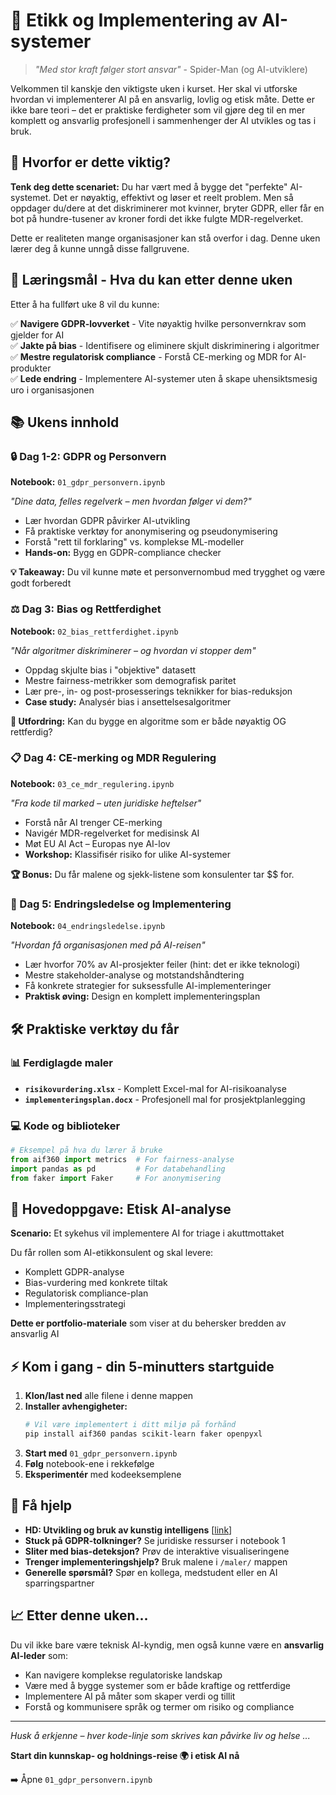# 🚀 Etikk og Implementering av AI-systemer

> *"Med stor kraft følger stort ansvar"* - Spider-Man (og AI-utviklere)

Velkommen til kanskje den viktigste uken i kurset. Her skal vi utforske hvordan vi implementerer AI på en ansvarlig, lovlig og etisk måte. Dette er ikke bare teori – det er praktiske ferdigheter som vil gjøre deg til en mer komplett og ansvarlig profesjonell i sammenhenger der AI utvikles og tas i bruk.

## 🎯 Hvorfor er dette viktig?

**Tenk deg dette scenariet:** Du har vært med å bygge det "perfekte" AI-systemet. Det er nøyaktig, effektivt og løser et reelt problem. Men så oppdager du/dere at det diskriminerer mot kvinner, bryter GDPR, eller får en bot på hundre-tusener av kroner fordi det ikke fulgte MDR-regelverket. 

Dette er realiteten mange organisasjoner kan stå overfor i dag. Denne uken lærer deg å kunne unngå disse fallgruvene.

## 🚦 Læringsmål - Hva du kan etter denne uken

Etter å ha fullført uke 8 vil du kunne:

✅ **Navigere GDPR-lovverket** - Vite nøyaktig hvilke personvernkrav som gjelder for AI  
✅ **Jakte på bias** - Identifisere og eliminere skjult diskriminering i algoritmer  
✅ **Mestre regulatorisk compliance** - Forstå CE-merking og MDR for AI-produkter  
✅ **Lede endring** - Implementere AI-systemer uten å skape uhensiktsmesig uro i organisasjonen  

## 📚 Ukens innhold

### 🔒 Dag 1-2: GDPR og Personvern
**Notebook:** `01_gdpr_personvern.ipynb`

*"Dine data, felles regelverk – men hvordan følger vi dem?"*

- Lær hvordan GDPR påvirker AI-utvikling
- Få praktiske verktøy for anonymisering og pseudonymisering
- Forstå "rett til forklaring" vs. komplekse ML-modeller
- **Hands-on:** Bygg en GDPR-compliance checker

**💡 Takeaway:** Du vil kunne møte et personvernombud med trygghet og være godt forberedt

### ⚖️ Dag 3: Bias og Rettferdighet
**Notebook:** `02_bias_rettferdighet.ipynb`

*"Når algoritmer diskriminerer – og hvordan vi stopper dem"*

- Oppdag skjulte bias i "objektive" datasett
- Mestre fairness-metrikker som demografisk paritet
- Lær pre-, in- og post-prosesserings teknikker for bias-reduksjon
- **Case study:** Analysér bias i ansettelsesalgoritmer

**🎯 Utfordring:** Kan du bygge en algoritme som er både nøyaktig OG rettferdig?

### 📋 Dag 4: CE-merking og MDR Regulering
**Notebook:** `03_ce_mdr_regulering.ipynb`

*"Fra kode til marked – uten juridiske heftelser"*

- Forstå når AI trenger CE-merking
- Navigér MDR-regelverket for medisinsk AI
- Møt EU AI Act – Europas nye AI-lov
- **Workshop:** Klassifisér risiko for ulike AI-systemer

**🏆 Bonus:** Du får malene og sjekk-listene som konsulenter tar $$ for.

### 🔄 Dag 5: Endringsledelse og Implementering
**Notebook:** `04_endringsledelse.ipynb`

*"Hvordan få organisasjonen med på AI-reisen"*

- Lær hvorfor 70% av AI-prosjekter feiler (hint: det er ikke teknologi)
- Mestre stakeholder-analyse og motstandshåndtering
- Få konkrete strategier for suksessfulle AI-implementeringer
- **Praktisk øving:** Design en komplett implementeringsplan

## 🛠️ Praktiske verktøy du får

### 📊 Ferdiglagde maler
- **`risikovurdering.xlsx`** - Komplett Excel-mal for AI-risikoanalyse
- **`implementeringsplan.docx`** - Profesjonell mal for prosjektplanlegging

### 💻 Kode og biblioteker
```python
# Eksempel på hva du lærer å bruke
from aif360 import metrics  # For fairness-analyse
import pandas as pd         # For databehandling
from faker import Faker     # For anonymisering
```

## 🏁 Hovedoppgave: Etisk AI-analyse

**Scenario:** Et sykehus vil implementere AI for triage i akuttmottaket

Du får rollen som AI-etikkonsulent og skal levere:
- Komplett GDPR-analyse
- Bias-vurdering med konkrete tiltak
- Regulatorisk compliance-plan
- Implementeringsstrategi

**Dette er portfolio-materiale** som viser at du behersker bredden av ansvarlig AI

## ⚡ Kom i gang - din 5-minutters startguide

1. **Klon/last ned** alle filene i denne mappen
2. **Installer avhengigheter:**
   ```bash
   # Vil være implementert i ditt miljø på forhånd 
   pip install aif360 pandas scikit-learn faker openpyxl
   ```
3. **Start med** `01_gdpr_personvern.ipynb`
4. **Følg** notebook-ene i rekkefølge
5. **Eksperimentér** med kodeeksemplene

## 🤝 Få hjelp

- **HD: Utvikling og bruk av kunstig intelligens** [[link](https://www.helsedirektoratet.no/rapporter/status-og-forslag-til-videre-arbeid-med-kunstig-intelligens-ki-i-helse-og-omsorgstjenesten/utvikling-og-bruk-av-kunstig-intelligens)]
- **Stuck på GDPR-tolkninger?** Se juridiske ressurser i notebook 1
- **Sliter med bias-deteksjon?** Prøv de interaktive visualiseringene
- **Trenger implementeringshjelp?** Bruk malene i `/maler/` mappen
- **Generelle spørsmål?** Spør en kollega, medstudent eller en AI sparringspartner


## 📈 Etter denne uken...

Du vil ikke bare være teknisk AI-kyndig, men også kunne være en **ansvarlig AI-leder** som:
- Kan navigere komplekse regulatoriske landskap
- Være med å bygge systemer som er både kraftige og rettferdige  
- Implementere AI på måter som skaper verdi og tillit
- Forstå og kommunisere språk og termer om risiko og compliance


---

*Husk å erkjenne – hver kode-linje som skrives kan påvirke liv og helse ...*

**Start din kunnskap- og holdnings-reise 🌍 i etisk AI nå**

 ➡️ Åpne `01_gdpr_personvern.ipynb`